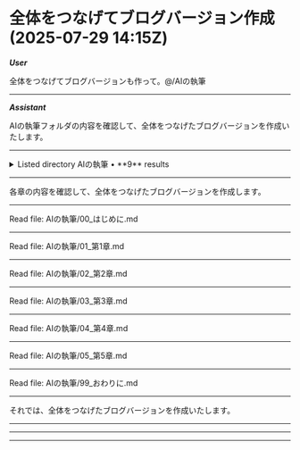 <!-- Generated by SpecStory -->

# 全体をつなげてブログバージョン作成 (2025-07-29 14:15Z)

_**User**_

全体をつなげてブログバージョンも作って。@/AIの執筆 

---

_**Assistant**_

AIの執筆フォルダの内容を確認して、全体をつなげたブログバージョンを作成いたします。


---

<details>
            <summary>Listed directory AIの執筆 • **9** results</summary>
        
| Name |
|-------|
| 📄 `05_第5章.md` |
| 📄 `02_第2章.md` |
| 📄 `04_第4章.md` |
| 📄 `03_第3章.md` |
| 📄 `01_第1章.md` |
| 📄 `99_おわりに.md` |
| 📄 `00_はじめに.md` |
| 📄 `history.md` |
| 📁 `images` |

</details>

---

各章の内容を確認して、全体をつなげたブログバージョンを作成します。


---

Read file: AIの執筆/00_はじめに.md

---

Read file: AIの執筆/01_第1章.md

---

Read file: AIの執筆/02_第2章.md

---

Read file: AIの執筆/03_第3章.md

---

Read file: AIの執筆/04_第4章.md

---

Read file: AIの執筆/05_第5章.md

---

Read file: AIの執筆/99_おわりに.md

---

それでは、全体をつなげたブログバージョンを作成いたします。


---



---



---

